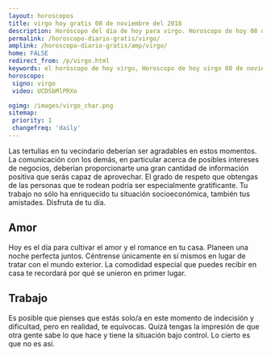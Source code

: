 ```yaml
---
layout: horoscopos
title: virgo hoy gratis 08 de noviembre del 2018 
description: Horóscopo del dia de hoy para virgo. Horoscopo de hoy 08 de noviembre del 2018. Las predicciones de amor, trabajo, vida personal gratis.
permalink: /horoscopo-diario-gratis/virgo/
amplink: /horoscopo-diario-gratis/amp/virgo/
home: FALSE
redirect_from: /p/virgo.html
keywords: el horóscopo de hoy virgo, Horoscopo de hoy virgo 08 de noviembre del 2018,horóscopo del día,horoscopo del dia de hoy,horoscopo de hoy,horoscopo de hoy virgo,virgo hoy,signos zodiacales,horóscopo de hoy,horoscopos de hoy,horoscopo virgo hoy,horoscopo de virgo de hoy,horóscopo de hoy virgo,horoscopos,virgo de hoy,los horoscopos de hoy,virgo de hoy,virgo 08 de noviembre del 2018,signos zodiacales 2018, el horoscopo de hoy
horoscopo:
 signo: virgo
 video: UCDSbMlPRXo

ogimg: /images/virgo_char.png
sitemap:
 priority: 1
 changefreq: 'daily'
---
```



Las tertulias en tu vecindario deberían ser agradables en estos momentos. La comunicación con los demás, en particular acerca de posibles intereses de negocios, deberían proporcionarte una gran cantidad de información positiva que serás capaz de aprovechar. El grado de respeto que obtengas de las personas que te rodean podría ser especialmente gratificante. Tu trabajo no sólo ha enriquecido tu situación socioeconómica, también tus amistades. Disfruta de tu día.

## Amor

Hoy es el día para cultivar el amor y el romance en tu casa. Planeen una noche perfecta juntos. Céntrense únicamente en sí mismos en lugar de tratar con el mundo exterior. La comodidad especial que puedes recibir en casa te recordará por qué se unieron en primer lugar.

## Trabajo

Es posible que pienses que estás solo/a en este momento de indecisión y dificultad, pero en realidad, te equivocas. Quizá tengas la impresión de que otra gente sabe lo que hace y tiene la situación bajo control. Lo cierto es que no es así.